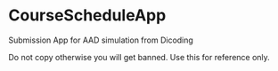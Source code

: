 # CourseScheduleApp
 Submission App for AAD simulation from Dicoding

 Do not copy otherwise you will get banned. Use this for reference only.
